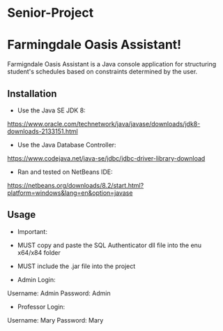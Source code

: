 # Senior-Project

# Farmingdale Oasis Assistant!

Farmigndale Oasis Assistant is a Java console application for structuring student's schedules based on constraints determined by the user.

## Installation

- Use the Java SE JDK 8: 

https://www.oracle.com/technetwork/java/javase/downloads/jdk8-downloads-2133151.html

- Use the Java Database Controller:

https://www.codejava.net/java-se/jdbc/jdbc-driver-library-download

- Ran and tested on NetBeans IDE:

https://netbeans.org/downloads/8.2/start.html?platform=windows&lang=en&option=javase

## Usage

* Important:

- MUST copy and paste the SQL Authenticator dll file into the enu x64/x84 folder

- MUST include the .jar file into the project

* Admin Login:

Username: Admin
Password: Admin

* Professor Login:

Username: Mary
Password: Mary
